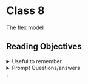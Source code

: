 # Class 8

The flex model
## Reading Objectives

<details markdown="block"><summary>Useful to remember</summary>

![Alt text](https://developer.mozilla.org/en-US/docs/Learn/CSS/CSS_layout/Flexbox/flex_terms.png)

> From mozilla documentation

#### Columns or Rows

Flex-direction default set to row, but can be changed to column flex-direction: column

#### Wrapping

![Alt text](https://developer.mozilla.org/en-US/docs/Learn/CSS/CSS_layout/Flexbox/flexbox-example3.png)

Sometimes our flexbox can overflow their container and break the layout--like this issue in our cookiestand website when we implemented the input boxes.

![Caption](images/Screenshot2329.png)

When this happens we can use flex-wrap to our section rule, and also change our article to 200px

We can also adjust the text from the left side of the flexbox to the right side of the flexbox with the flow-direction: row-reverse

[Flexbox Cheatsheet](https://css-tricks.com/snippets/css/a-guide-to-flexbox/)




</details>

<details markdown="block"><summary>Prompt Questions/answers</summary>


Reading
Learn CSS - Flexbox

### 1. Flexbox is designed for one-dimensional content. Explain what this means.

Flexbox is designed for one-dimensional content, or content that lies on a single axis, either horizontally or vertically.

### 2. Explain the difference between the main axis and cross axis.

The main axis is the primary axis which the flex items are arranged. While the cross axis is the secondary axis that is perpendicular to the main axis.

### 3. How can using certain properties of flexbox negatively impact accessibility?

The reordering of flex items only happens for the visual order, not the logical order. THis means that it could make it inaccessible for screen readers.


CSS Layout - Flexbox

Read up to “Flex-Flow Shorthand”

### 4. What are some advantages of using flexbox over float?

They make it easier to create responsive layouts, are more intuitive and easier to learn, and provide better allignemnt and spacing control.

### 5. How does this topic connect with your long term goals?

I think Flexbox will make front end a lot more accessible for me as it's the responsiveness that always seems overwhelming to me.

</details>;